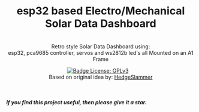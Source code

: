 <div align = center>
<h1>esp32 based Electro/Mechanical Solar Data Dashboard</h1>
  <br/>
Retro style Solar Data Dashboard using:
  <br/>
esp32, pca9685 controller, servos and ws2812b led's all Mounted on an A1 Frame

[![Badge License: GPLv3](https://img.shields.io/badge/License-GPLv3-brightgreen.svg)](https://www.gnu.org/licenses/gpl-3.0)
 &nbsp; &nbsp;
 <br/>
 Based on original idea by: [HedgeSlammer](https://powerforum.co.za/profile/27886-hedgeslammer/)
 <br/>
</div>
<br/>
<h5>If you find this project useful, then please give it a star.</h5>
